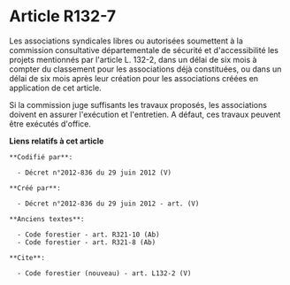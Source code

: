 # Article R132-7

Les associations syndicales libres ou autorisées soumettent à la commission consultative départementale de sécurité et
d'accessibilité les projets mentionnés par l'article L. 132-2, dans un délai de six mois à compter du classement pour les
associations déjà constituées, ou dans un délai de six mois après leur création pour les associations créées en application
de cet article.

Si la commission juge suffisants les travaux proposés, les associations doivent en assurer l'exécution et l'entretien. A
défaut, ces travaux peuvent être exécutés d'office.

**Liens relatifs à cet article**

	**Codifié par**:

	  - Décret n°2012-836 du 29 juin 2012 (V)

	**Créé par**:

	  - Décret n°2012-836 du 29 juin 2012 - art. (V)

	**Anciens textes**:

	  - Code forestier - art. R321-10 (Ab)
	  - Code forestier - art. R321-8 (Ab)

	**Cite**:

	  - Code forestier (nouveau) - art. L132-2 (V)
